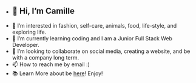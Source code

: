 - ## 👋 Hi, I’m Camille
- 👀 I’m interested in fashion, self-care, animals, food, life-style, and exploring life.
- 🌱 I’m currently learning coding and I am a Junior Full Stack Web Developer.
- 💞️ I’m looking to collaborate on social media, creating a website, and be with a company long term.
- 📫 How to reach me by email :)
- 📚 Learn More about be <a href="https://protected-ridge-63720.herokuapp.com/">here</a>! Enjoy!

<!---
camilleyong/camilleyong is a ✨ special ✨ repository because its `README.md` (this file) appears on your GitHub profile.
You can click the Preview link to take a look at your changes.
--->

